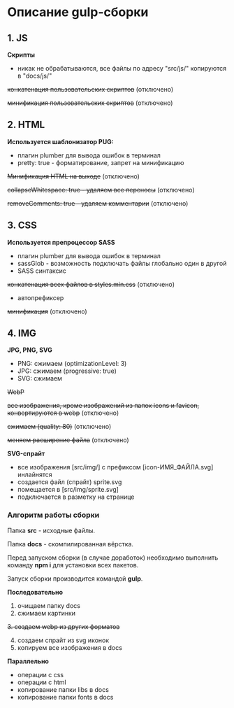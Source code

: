 # Описание gulp-сборки

## 1. JS
**Скрипты**
  + никак не обрабатываются, все файлы по адресу "src/js/" копируются в "docs/js/"

~~конкатенация пользовательских скриптов~~ (отключено)

~~минификация пользовательских скриптов~~ (отключено)

## 2. HTML
**Используется шаблонизатор PUG:**
  + плагин plumber для вывода ошибок в терминал
  + pretty: true - форматирование, запрет на минификацию

~~Минификация HTML на выходе~~ (отключено)

~~collapseWhitespace: true - удаляем все переносы~~ (отключено)

~~removeComments: true - удаляем комментарии~~ (отключено)

## 3. CSS
**Используется препроцессор SASS**
  + плагин plumber для вывода ошибок в терминал
  + sassGlob - возможность подключать файлы глобально один в другой
  + SASS синтаксис

~~конкатенация всех файлов в styles.min.css~~ (отключено)

  + автопрефиксер

~~минификация~~ (отключено)

## 4. IMG
**JPG, PNG, SVG**
  + PNG: сжимаем (optimizationLevel: 3)
  + JPG: сжимаем (progressive: true)
  + SVG: сжимаем

~~WebP~~

~~все изображения, кроме изображений из папок icons и favicon, конвертируются в webp~~ (отключено)

~~сжимаем (quality: 80)~~ (отключено)

~~меняем расширение файла~~ (отключено)

**SVG-спрайт**
  + все изображения [src/img/] с префиксом [icon-ИМЯ_ФАЙЛА.svg] инлайнятся
  + создается файл (спрайт) sprite.svg
  + помещается в [src/img/sprite.svg]
  + подключается в разметку на странице

### Алгоритм работы сборки

Папка **src** - исходные файлы.

Папка **docs** - скомпилированная вёрстка.

Перед запуском сборки (в случае доработок) необходимо выполнить команду **npm i** для установки всех пакетов.

Запуск сборки производится командой **gulp**.

**Последовательно**
  1. очищаем папку docs
  2. сжимаем картинки

~~3. создаем webp из других форматов~~

  4. создаем спрайт из svg иконок
  5. копируем все изображения в docs
  
**Параллельно**

  + операции с css
  + операции с html
  + копирование папки libs в docs
  + копирование папки fonts в docs
